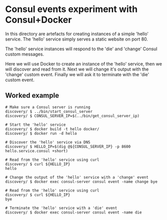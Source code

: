 Consul events experiment with Consul+Docker
===========================================

In this directory are artefacts for creating instances of a simple 'hello'
service. The 'hello' service simply serves a static website on port 80.

The 'hello' service instances will respond to the 'die' and 'change' Consul
custom messages.

Here we will use Docker to create an instance of the 'hello' service, then we
will discover and read from it. Next we will change it's output with the
'change' custom event. Finally we will ask it to terminate with the 'die'
custom event.

Worked example
--------------

```
# Make sure a Consul server is running
discovery/ $ ../bin/start_consul_server
discovery/ $ CONSUL_SERVER_IP=$(../bin/get_consul_server_ip)

# Start the 'hello' service
discovery/ $ docker build -t hello docker/
discovery/ $ docker run -d hello

# Discover the 'hello' service via DNS
discovery/ $ HELLO_IP=$(dig @${CONSUL_SERVER_IP} -p 8600 hello.service.consul +short)

# Read from the 'hello' service using curl
discovery/ $ curl ${HELLO_IP}
hello

# Change the output of the 'hello' service with a 'change' event
discovery/ $ docker exec consul-server consul event -name change bye

# Read from the 'hello' service using curl
discovery/ $ curl ${HELLO_IP}
bye

# Terminate the 'hello' service with a 'die' event
discovery/ $ docker exec consul-server consul event -name die
```
